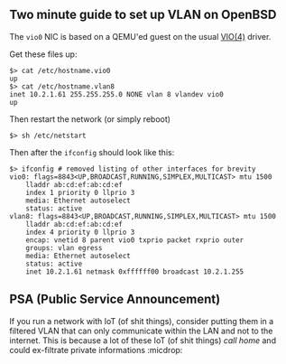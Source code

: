 ## Two minute guide to set up VLAN on OpenBSD

The `vio0` NIC is based on a QEMU'ed guest on the usual [VIO(4)](https://man.openbsd.org/vio) driver.

Get these files up:

```
$> cat /etc/hostname.vio0 
up
$> cat /etc/hostname.vlan8
inet 10.2.1.61 255.255.255.0 NONE vlan 8 vlandev vio0
up
```

Then restart the network (or simply reboot)

```
$> sh /etc/netstart
```

Then after the `ifconfig` should look like this:

```
$> ifconfig # removed listing of other interfaces for brevity
vio0: flags=8843<UP,BROADCAST,RUNNING,SIMPLEX,MULTICAST> mtu 1500
	lladdr ab:cd:ef:ab:cd:ef
	index 1 priority 0 llprio 3
	media: Ethernet autoselect
	status: active
vlan8: flags=8843<UP,BROADCAST,RUNNING,SIMPLEX,MULTICAST> mtu 1500
	lladdr ab:cd:ef:ab:cd:ef
	index 4 priority 0 llprio 3
	encap: vnetid 8 parent vio0 txprio packet rxprio outer
	groups: vlan egress
	media: Ethernet autoselect
	status: active
	inet 10.2.1.61 netmask 0xffffff00 broadcast 10.2.1.255
```

## PSA (Public Service Announcement)

If you run a network with IoT (of shit things), consider putting them in a filtered VLAN that can only communicate within the LAN and not to the internet. This is because a lot of these IoT (of shit things) *call home* and could ex-filtrate private informations :micdrop:
